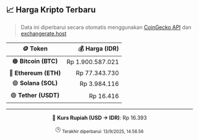 

<!-- HARGA_KRIPTO -->
## 📈 Harga Kripto Terbaru

> Data ini diperbarui secara otomatis menggunakan [CoinGecko API](https://www.coingecko.com/) dan [exchangerate.host](https://exchangerate.host/)

<div align="center">

| 🪙 Token | 💰 Harga (IDR) |
|:------:|---------------:|
| 🟠 **Bitcoin (BTC)**   | Rp 1.900.587.021 |
| 🔵 **Ethereum (ETH)**  | Rp 77.343.730 |
| 🟣 **Solana (SOL)**    | Rp 3.984.116 |
| 🟢 **Tether (USDT)**   | Rp 16.416 |

---

💱 **Kurs Rupiah (USD → IDR)**: Rp 16.393

🕒 <sub>Terakhir diperbarui: 13/9/2025, 14.56.56</sub>

</div>
<!-- /HARGA_KRIPTO -->
